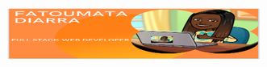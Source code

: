 <h1>
<img src="https://github.com/Fatoudia/Fatoudia/blob/main/MyProfileORANGE1.png" alt="Awesome GitHub Profiles - Best curated list of developers readme, updated every 15 min | Product Hunt" style="width: 500px; height: 100px;" width="200" height="44" /></h1>


<!---
![cover](https://github.com/Fatoudia/Fatoudia/blob/main/MyProfile.png)
Hi, I'm Fatoumata
<img src="https://github.com/Fatoudia/Fatoudia/blob/main/icon.png" style="width: 80px; height: 80px;" width="50">
<a href="https://www.producthunt.com/posts/awesome-github-profiles?utm_source=badge-featured&utm_medium=badge&utm_souce=badge-awesome-github-profiles" target="_blank">
Forte d'une grande expertise dans le secteur du
numérique, je suis une personne de terrain, rigoureuse et
dynamique, qui s'adapte rapidement. Ces atouts font de
moi la candidate idéale pour répondre aux besoins de
développement digital de votre structure. Découvrez-mes
réalisations et n'hésitez pas à prendre contact avec moi
--->
